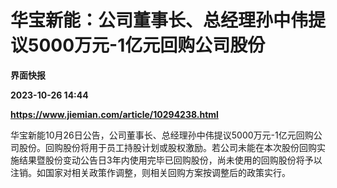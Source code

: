 # 华宝新能：公司董事长、总经理孙中伟提议5000万元-1亿元回购公司股份
**界面快报**

**2023-10-26 14:44**

**https://www.jiemian.com/article/10294238.html**

华宝新能10月26日公告，公司董事长、总经理孙中伟提议5000万元-1亿元回购公司股份。回购股份将用于员工持股计划或股权激励。若公司未能在本次股份回购实施结果暨股份变动公告日3年内使用完毕已回购股份，尚未使用的回购股份将予以注销。如国家对相关政策作调整，则相关回购方案按调整后的政策实行。
